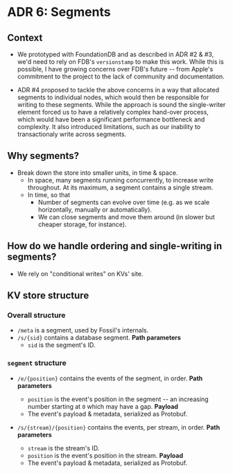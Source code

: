 # ADR 6: Segments

## Context

- We prototyped with FoundationDB and as described in ADR #2 & #3, we'd need to rely on FDB's `versionstamp`
  to make this work. While this is possible, I have growing concerns over FDB's future -- from Apple's commitment
  to the project to the lack of community and documentation.

- ADR #4 proposed to tackle the above concerns in a way that allocated segments to individual nodes, which would
  then be responsible for writing to these segments. While the approach is sound the single-writer element forced 
  us to have a relatively complex hand-over process, which would have been a significant performance bottleneck 
  and complexity. It also introduced limitations, such as our inability to transactionaly write across segments.

## Why segments?

- Break down the store into smaller units, in time & space.
    - In space, many segments running concurrently, to increase write throughout. At its maximum, a segment contains a single stream.
    - In time, so that
        - Number of segments can evolve over time (e.g. as we scale horizontally, manually or automatically).
        - We can close segments and move them around (in slower but cheaper storage, for instance).

## How do we handle ordering and single-writing in segments?

- We rely on "conditional writes" on KVs' site.

## KV store structure

### Overall structure

- `/meta` is a segment, used by Fossil's internals.
- `/s/{sid}` contains a database segment.
  **Path parameters**
  - `sid` is the segment's ID.

### `segment` structure

- `/e/{position}` contains the events of the segment, in order.
  **Path parameters**
  - `position` is the event's position in the segment -- an increasing number starting at `0`
  which may have a gap.
  **Payload**
  - The event's payload & metadata, serialized as Protobuf.

- `/s/{stream}/{position}` contains the events, per stream, in order.
  **Path parameters**
  - `stream` is the stream's ID.
  - `position` is the event's position in the stream.
  **Payload**
  - The event's payload & metadata, serialized as Protobuf. 
